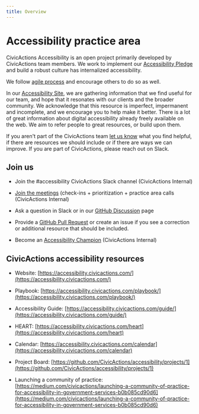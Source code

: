 ```yaml
---
title: Overview
---
```


# Accessibility practice area

CivicActions Accessibility is an open project primarily developed by CivicActions team members. We work to implement our [Accessibility Pledge](https://accessibility.civicactions.com/posts/CivicActions-Accessibility-Pledge) and build a robust culture has internalized accessibility.

We follow [agile process](https://accessibility.civicactions.com/agile) and encourage others to do so as well.

In our [Accessibility Site](https://accessibility.civicactions.com/agile), we are gathering information that we find useful for our team, and hope that it resonates with our clients and the broader community. We acknowledge that this resource is imperfect, impermanent and incomplete, and we encourage you to help make it better. There is a lot of great information about digital accessibility already freely available on the web. We aim to refer people to great resources, or build upon them.

If you aren't part of the CivicActions team [let us know](https://accessibility.civicactions.com/contact) what you find helpful, if there are resources we should include or if there are ways we can improve. If you are part of CivicActions, please reach out on Slack.

## Join us

- Join the #accessibility CivicActions Slack channel (CivicActions Internal)

- [Join the meetings](https://accessibility.civicactions.com/calendar) (check-ins + prioritization + practice area calls (CivicActions Internal)

- Ask a question in Slack or in our [GitHub Discussion](https://github.com/CivicActions/accessibility/discussions) page

- Provide a [GitHub Pull Request](https://docs.github.com/en/pull-requests/collaborating-with-pull-requests/proposing-changes-to-your-work-with-pull-requests/creating-a-pull-request) or create an issue if you see a correction or additional resource that should be included.

- Become an [Accessibility Champion](https://accessibility.civicactions.com/guide/champions-program) (CivicActions Internal)

## CivicActions accessibility resources

- Website: [https://accessibility.civicactions.com/](https://accessibility.civicactions.com/)

- Playbook: [https://accessibility.civicactions.com/playbook/](https://accessibility.civicactions.com/playbook/)

- Accessibility Guide: [https://accessibility.civicactions.com/guide/](https://accessibility.civicactions.com/guide/)

- HEART: [https://accessibility.civicactions.com/heart](https://accessibility.civicactions.com/heart)

- Calendar: [https://accessibility.civicactions.com/calendar](https://accessibility.civicactions.com/calendar)

- Project Board: [https://github.com/CivicActions/accessibility/projects/1](https://github.com/CivicActions/accessibility/projects/1)

- Launching a community of practice: [https://medium.com/civicactions/launching-a-community-of-practice-for-accessibility-in-government-services-b0b085cd90d6](https://medium.com/civicactions/launching-a-community-of-practice-for-accessibility-in-government-services-b0b085cd90d6)
